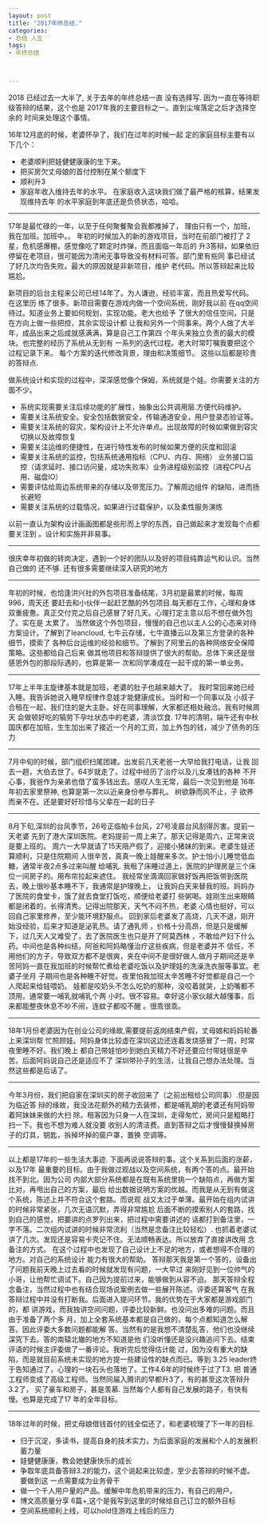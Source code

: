 ```yaml
---
layout: post
title: "2017年终总结."
categories:
- 总结 人生
tags:
- 年终总结



---
```



2018 已经过去一大半了, 关于去年的年终总结一直
没有选择写. 因为一直在等待职级答辩的结果，这个也是
2017年我的主要目标之一。直到尘埃落定之后才选择空余的
时间来处理这个事情。

16年12月底的时候，老婆怀孕了，我们在过年的时候一起
定的家庭目标主要有以下几个：

-   老婆顺利把娃健健康康的生下来。
-   把买房欠丈母娘的首付控制在某个额度下
-   顺利升3
-   家庭年收入维持去年的水平。
在家庭收入这块我们做了最严格的核算，结果发现维持去年
的水平家庭到年底还是负债状态，哈哈。

---

17年是最忙碌的一年，以至于任何聚餐聚会我都推掉了，
理由只有一个，加班，我在加班。加班中。。
年初的时候加入的新的游戏项目，当时在前部门被打了
2星，危机感爆棚，感觉像吃了颗定时炸弹，而且面临一年后的
升3答辩，如果依旧停留在老项目，很可能因为清闲无事导致没有材料可答。部门里有些同
事已经试了好几次均告失败。最大的原因就是非新项目，维护
老代码。所以答辩起来比较尴尬。


新项目的后台主程来公司已经14年了。为人谦逊，经验丰富，而且热爱写代码。 在这里历
练了很多。新项目需要在游戏内做一个空间系统，刚好我以前
在qq空间待过。知道业务上要如何规划，实现功能。老大也给予
了很大的信任空间，只是在方向上做一些把控，其余实现设计都
让我和另外一个同事来。两个人做了大半年，成品出来之后成就感满满，算是自己工作第四
个年头来独立负责的最大的模块。也完整的经历了系统从无到有
一系列的迭代过程。老大时常叮嘱我要把这个过程记录下来。
每个方案的迭代修改背景，理由和决策细节。
这些以后都是珍贵的答辩点.

做系统设计和实现的过程中，深深感觉像个保姆，系统就是个娃。你需要关注的方面不少。

-   系统实现需要关注后续功能的扩展性，抽象出公共调用层.方便代码维护。
-   需要关注系统安全。安全包括数据安全，传输通道安全，用户登录态验证等。
-   需要关注系统的容灾，架构设计上不允许单点。出现故障的时候如果做到容灾切换以及故障恢复
-   需要关注运维的便捷性，在进行特性发布的时候如果方便的灰度和回滚
-   需要关注系统的监控，包括系统通用指标（CPU、内存、网络）
业务接口监控（请求延时、接口访问量，成功失败率）业务进程级别监控（进程CPU占用、磁盘IO）
-   需要评估给周边系统带来的存储以及带宽压力。了解周边组件
的缺陷，进而扬长避短
-   需要关注系统的过载情况，如果进行过载保护，以及柔性服务演练

以前一直认为架构设计画画图都是些形而上学的东西，自己做起来才发现每个点都要关注到
。设计和实施并非易事。

---


很庆幸年初做的转岗决定，遇到一个好的团队以及好的项目纯靠运气和认识。当然自己做的
还不够. 还有很多需要继续深入研究的地方

---

年初的时候，也恰逢洪兴社的外包项目准备结尾，3月初是最累的时候，每周996，周天还
要赶去和小伙伴一起赶艺酷的外包项目.每天都在工作，心理和身体
双重疲惫。真正交付完之后自己感冒了好几天。心理打定主意以后不想在做外包了。实在是
太累了。
当然做这个外包项目，慢慢的自己也以主人公的心态来对待方案设计。了解到了leancloud,
七牛云存储，七牛直播云以及第三方登录的各种细节，摸索了
各种后台运维的经验和细节。了解到了阿里云的各种网络安全保障策略。这些都给自己后来
做其他项目和答辩提供了很大的帮助。总体下来还是很感恩外包的那段际遇的，也算是第一
次和同学凑成在一起干成的第一单业务。


---

17年上半年主旋律基本就是加班，老婆的肚子也越来越大了。
我时常回来她已经入睡。我告诉她说入睡早规律作息娃才能健康成长。当时和一个同事以及
小叔子合租在一起，我们住的是大主卧。好在同事理解，大家都还相处融洽。我有时候周天
会做顿好吃的犒劳下孕吐状态中的老婆，清淡饮食. 17年的清明，端午还有中秋
国庆都在加班，生生加出来了接近一个月的工资，加上外包的钱，减少了债务的压力

---

7月中旬的时候，部门组织扫尾团建。出发前几天老爸一大早给我打电话，让我
回去一趟，大伯去世了。64岁就走了。过程中经历了治疗以及儿女凑钱的各种
不开心事，我爸作为亲弟也借了蛮多钱出去。感叹人生无常，最后一次见到他是
16年年初去家里祭神, 也算是第一次以近亲身份参与葬礼。 树欲静而风不止，子
欲养而亲不在。还是要好好珍惜与父辈在一起的日子

---

8月下旬,深圳的台风季节，26号正临帕卡台风，27号凌晨台风刮得厉害。提前一天老婆
先到了港大深圳医院。老妈提前一周上来了。那天记得是周六，正常来说是要上班的。
周六一大早就请了15天陪产假了，迎接小猪妹的到来。老婆生娃还算顺利，只是住院期间
人很辛苦，真真一晚上娃醒来多次。护士怕小儿睡觉低血糖，通常半夜2点多过来叫醒
给哺乳. 我租了床睡过道上，医院的护理房是三个床位一间房子的。用布帘拉起来遮住。
我经常坐滴滴回家做好饭再把饭带到医院去，晚上很吵基本睡不下，我通常是护理晚上，
让我妈白天来替我的班。妈妈办了医院的食堂卡，饿了就去食堂打饭吃，顺便给老婆打
些粥喝。娃刚生出来眼睛都是闭着的，长得清秀。记得出院那天，天气不闷不热，老婆
心情也挺好，可以回自己家里修养，至少能环境舒服点。
回到家后老婆发了高烧，几天不退，刚开始没经验，后来才知道是泌乳热。请了通乳师
，价格十分高昂，但是只是缓解下，过几天人又难受了，去了医院医生也只是开了阿莫西林
，不敢给产妇下什么药。中间也是各种纠结，阿爸和阿妈略懂治疗这些疾病，但是老婆并不
信任，不用他们的方子，导致双方都不是很爽，夹在中间不是很好做人.做月子期间还是辛
苦阿妈一直在我加班的时候帮忙煮给老婆吃饭以及护理娃的洗澡洗衣服等事宜。老婆子坐月
子期间也是各种睡不好觉。夜里怕我加班太辛苦睡不好觉都是自己一个人爬起来给娃喂奶。
娃都是咬奶头不怎么吃奶的那种，没咬着就哭，上奶嘴都不顶用。通常要一哺乳就哺乳个两
小时。很不容易。幸好这小家伙越大越懂事，后来都能整夜休息不吵不闹，连蚊子都咬不醒
。很乖很乖。

---

18年1月份老婆因为在创业公司的缘故,需要提前返岗结束产假，丈母娘和妈妈轮番上来深圳帮
忙照顾娃。阿妈身体比较虚在深圳这边还连着发烧感冒了一周，时常夜里睡不好。我们晚上
都自己带娃怕吵到她白天精力不好还要应付带娃很是辛苦。后面阿妈说自己还是适应不了
深圳带孙子的生活，让我自己想办法处理。当然这些都是后话了。

---

今年3月份，我们把自家在深圳买的房子收回来了（之前出租给公司同事）.但是因为临近答
辩的缘故，我没法花额外的精力去装修，都是哺乳期的老婆还有阿妈带着阿妹妹来做的大扫
除。租客因为只身一人在深圳，走得匆忙，房间只是粗略打扫一下。我也不想为难人就没要
收别人的清洁费。直到答辩之后才慢慢替换掉房子的灯具，钥匙，拆掉坏掉的窗户罩，置换
空调等。

---

以上都是17年的一些生活大事迹. 下面再说说答辩的事。这个关系到后面的涨薪，以及17年
最重要的目标。由于我做过观战以及空间系统，有两个答的点。最开始找不到北。因为公司
内部大部分系统都是在既有系统里挑一个缺陷点，再做方案比对，再甩出自己的方案，最后
给出数据说明方案的优越。而我是从无到有做这个系统，陈述上并不符合这个套路。而说观
战又太过于单薄。最开始在组内试讲的时候非常紧张，几次无语沉默，弄得非常尴尬
后面不断的摸索别人的套路，找到自己的感觉，把要讲的点罗列出来，把过程中需要讲述的
话都打到备注里，一字不落。二次组内试讲的时候非常流利（当然是念备注比较轻松）.
也抓着老婆试讲了几次。发现还是容易卡壳记不住。无法顺畅表达。所以放弃了直接讲改用
念备注的方式。
在这个过程中也发现了自己设计上不足的地方，或者想得不合理的地方。对自己的系统设计
能力有很大的帮助。
答辩那天我是第一个答的，设备出了问题我前天晚上过去看的时候就发现有问题，一大早过
来刚好见到一位帅气的小哥，让他帮忙调试下。自己因为提前过来，能够做到从容不迫。
那天答辩全程念备注，当然过程中也有结合现场说案例去做一些展开陈述。评委还算客气
在我答辩过程中并没有打断我。后面进入提问环节。我的优势在于大家都是游戏部门的，都
讲游戏，而我独讲空间问题，评委比较新鲜。也没问出多难的问题。而且由于准备了两个多
月，加上全套系统基本都是自己做的，每个点都知道怎么解答。因此评委大多数问题都能解
答。当然有的是我想不清楚乱答，他们也没继续深究下去。答的南辕北辙的地方不知道是他
们没听懂还是没兴趣追问下去。结束评语的时候主评委做了一番评论。我听完后觉得估计能
过，因为没有重大的缺陷，而是就目前系统未实现的地方提一些建设性的缺点而已。等到
3.25 leader终于告知通过了，心理的一块石头也落地了。工作4.6年的时候终于过了T3. 把
普通工程师变成了高级工程师。当然同届入腾讯的早都升3了，有的甚至这次答辩升3.2了，
买了豪车和房子，甚是羡慕. 当然每个人都有自己发展的路子，有快有慢。也算是完成了17
年的全年目标。


---

18年过年的时候，把丈母娘借钱首付的钱全偿还了，和老婆梳理了下一年的目标.

-   归于沉淀，多读书，提高自身的技术实力，为后面家庭的发展和个人的发展积蓄力量
-   娃健健康康，教会她健康快乐的成长
-   争取年底具备答辩3.2的能力，这个说起来比较虚，至少去答辩的时候不虚。要做到这
一点需要成为业务骨干
-   做一个千人用户量的产品。缓解中年危机带来的压力，有自己的用户。 
-   博文高质量分享 6篇+,这个是我写到这里的时候给自己订立的额外目标
-   空间系统顺利上线，可以hold住游戏上线后的压力










